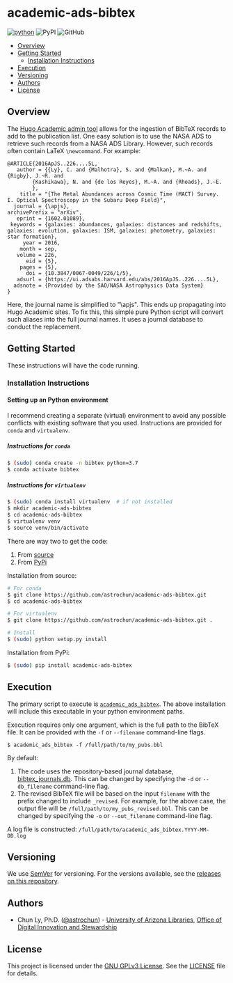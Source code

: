# academic-ads-bibtex

[![python](https://img.shields.io/badge/python-3.7+-blue.svg)]()
![PyPI](https://img.shields.io/pypi/v/academic-ads-bibtex?color=blue)
![GitHub](https://img.shields.io/github/license/astrochun/academic-ads-bibtex?color=blue)

- [Overview](#overview)
- [Getting Started](#getting-started)
    - [Installation Instructions](#installation-instructions)
- [Execution](#execution)
- [Versioning](#versioning)
- [Authors](#authors)
- [License](#license)

## Overview

The [Hugo Academic admin tool](https://github.com/wowchemy/hugo-academic-cli)
allows for the ingestion of BibTeX records to add to the publication list.
One easy solution is to use the NASA ADS to retrieve such records from a
NASA ADS Library. However, such records often contain LaTeX `\newcommand`.
For example:

```
@ARTICLE{2016ApJS..226....5L,
   author = {{Ly}, C. and {Malhotra}, S. and {Malkan}, M.~A. and {Rigby}, J.~R. and 
        {Kashikawa}, N. and {de los Reyes}, M.~A. and {Rhoads}, J.~E.
        },
    title = "{The Metal Abundances across Cosmic Time (MACT) Survey. I. Optical Spectroscopy in the Subaru Deep Field}",
  journal = {\apjs},
archivePrefix = "arXiv",
   eprint = {1602.01089},
 keywords = {galaxies: abundances, galaxies: distances and redshifts, galaxies: evolution, galaxies: ISM, galaxies: photometry, galaxies: star formation},
     year = 2016,
    month = sep,
   volume = 226,
      eid = {5},
    pages = {5},
      doi = {10.3847/0067-0049/226/1/5},
   adsurl = {https://ui.adsabs.harvard.edu/abs/2016ApJS..226....5L},
  adsnote = {Provided by the SAO/NASA Astrophysics Data System}
}
```

Here, the journal name is simplified to "\apjs". This ends up propagating into
Hugo Academic sites. To fix this, this simple pure Python script will convert
such aliases into the full journal names. It uses a journal database to
conduct the replacement.


## Getting Started

These instructions will have the code running.

### Installation Instructions

#### Setting up an Python environment

I recommend creating a separate (virtual) environment to avoid any possible
conflicts with existing software that you used. Instructions are provided
for `conda` and `virtualenv`.

##### Instructions for `conda`

```bash
$ (sudo) conda create -n bibtex python=3.7
$ conda activate bibtex
```

##### Instructions for `virtualenv`
```bash
$ (sudo) conda install virtualenv  # if not installed
$ mkdir academic-ads-bibtex
$ cd academic-ads-bibtex
$ virtualenv venv
$ source venv/bin/activate
```

There are way two to get the code:
1. From [source](https://github.com/astrochun/academic-ads-bibtex)
2. From [PyPi](https://pypi.org/project/academic-ads-bibtex/)

Installation from source:
```bash
# For conda
$ git clone https://github.com/astrochun/academic-ads-bibtex.git
$ cd academic-ads-bibtex

# For virtualenv
$ git clone https://github.com/astrochun/academic-ads-bibtex.git .

# Install
$ (sudo) python setup.py install
```

Installation from PyPi:
```bash
$ (sudo) pip install academic-ads-bibtex
```

## Execution

The primary script to execute is [`academic_ads_bibtex`](bin/academic_ads_bibtex).
The above installation will include this executable in your python
environment paths.

Execution requires only one argument, which is the full path to the BibTeX
file. It can be provided with the `-f` or `--filename` command-line flags.

```
$ academic_ads_bibtex -f /full/path/to/my_pubs.bbl
```

By default:

1. The code uses the repository-based journal database,
   [bibtex_journals.db](bibtex_journals.db). This can be changed by specifying
   the `-d` or `--db_filename` command-line flag.
2. The revised BibTeX file will be based on the input `filename` with the
   prefix changed to include `_revised`. For example, for the above case,
   the output file will be `/full/path/to/my_pubs_revised.bbl`. This can be
   changed by specifying the `-o` or `--out_filename` command-line flag.

A log file is constructed: `/full/path/to/academic_ads_bibtex.YYYY-MM-DD.log`


## Versioning

We use [SemVer](http://semver.org/) for versioning. For the versions available,
see the [releases on this repository](https://github.com/astrochun/academic-ads-bibtex/releases).


## Authors

* Chun Ly, Ph.D. ([@astrochun](http://www.github.com/astrochun)) - [University of Arizona Libraries](https://github.com/ualibraries), [Office of Digital Innovation and Stewardship](https://github.com/UAL-ODIS)


## License

This project is licensed under the [GNU GPLv3 License](https://www.gnu.org/licenses/gpl-3.0.en.html).
See the [LICENSE](LICENSE) file for details.
